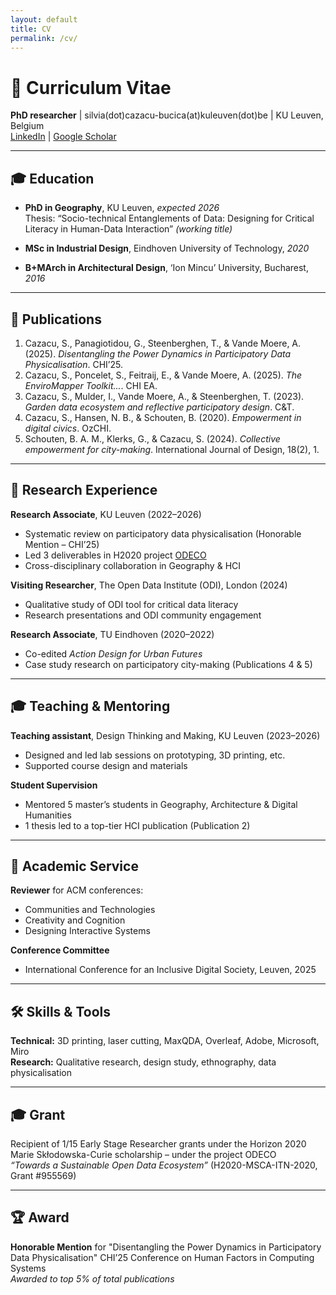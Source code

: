 ```yaml
---
layout: default
title: CV
permalink: /cv/
---
```


# 📄 Curriculum Vitae  
**PhD researcher** | silvia(dot)cazacu-bucica(at)kuleuven(dot)be | KU Leuven, Belgium  
[LinkedIn](https://linkedin.com/in/silvia-cazacu) | [Google Scholar](https://scholar.google.com/citations?user=RZadS3UAAAAJ&hl=en&oi=ao)

---

## 🎓 Education

- **PhD in Geography**, KU Leuven, _expected 2026_  
  Thesis: “Socio-technical Entanglements of Data: Designing for Critical Literacy in Human-Data Interaction” _(working title)_

- **MSc in Industrial Design**, Eindhoven University of Technology, _2020_

- **B+MArch in Architectural Design**, ‘Ion Mincu’ University, Bucharest, _2016_

---

## 📝 Publications

1. Cazacu, S., Panagiotidou, G., Steenberghen, T., & Vande Moere, A. (2025). *Disentangling the Power Dynamics in Participatory Data Physicalisation*. CHI’25.  
2. Cazacu, S., Poncelet, S., Feitraij, E., & Vande Moere, A. (2025). *The EnviroMapper Toolkit...*. CHI EA.  
3. Cazacu, S., Mulder, I., Vande Moere, A., & Steenberghen, T. (2023). *Garden data ecosystem and reflective participatory design*. C&T.  
4. Cazacu, S., Hansen, N. B., & Schouten, B. (2020). *Empowerment in digital civics*. OzCHI.  
5. Schouten, B. A. M., Klerks, G., & Cazacu, S. (2024). *Collective empowerment for city-making*. International Journal of Design, 18(2), 1.

---

## 🔬 Research Experience

**Research Associate**, KU Leuven (2022–2026)  
- Systematic review on participatory data physicalisation (Honorable Mention – CHI’25)  
- Led 3 deliverables in H2020 project [ODECO](https://odeco-research.eu)  
- Cross-disciplinary collaboration in Geography & HCI  

**Visiting Researcher**, The Open Data Institute (ODI), London (2024)  
- Qualitative study of ODI tool for critical data literacy  
- Research presentations and ODI community engagement  

**Research Associate**, TU Eindhoven (2020–2022)  
- Co-edited *Action Design for Urban Futures*  
- Case study research on participatory city-making (Publications 4 & 5)

---

## 🎓 Teaching & Mentoring

**Teaching assistant**, Design Thinking and Making, KU Leuven (2023–2026)  
- Designed and led lab sessions on prototyping, 3D printing, etc.  
- Supported course design and materials  

**Student Supervision**  
- Mentored 5 master’s students in Geography, Architecture & Digital Humanities  
- 1 thesis led to a top-tier HCI publication (Publication 2)

---

## 🤝 Academic Service

**Reviewer** for ACM conferences:  
- Communities and Technologies  
- Creativity and Cognition  
- Designing Interactive Systems  

**Conference Committee**  
- International Conference for an Inclusive Digital Society, Leuven, 2025

---

## 🛠 Skills & Tools

**Technical:** 3D printing, laser cutting, MaxQDA, Overleaf, Adobe, Microsoft, Miro  
**Research:** Qualitative research, design study, ethnography, data physicalisation

---

## 🎓 Grant

Recipient of 1/15 Early Stage Researcher grants under the Horizon 2020 Marie Skłodowska-Curie scholarship – under the project ODECO  
_“Towards a Sustainable Open Data Ecosystem”_ (H2020-MSCA-ITN-2020, Grant #955569)

---

## 🏆 Award

**Honorable Mention** for "Disentangling the Power Dynamics in Participatory Data Physicalisation" CHI’25 Conference on Human Factors in Computing Systems  
_Awarded to top 5% of total publications_

